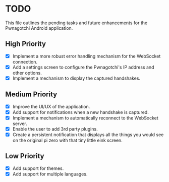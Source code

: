 # TODO

This file outlines the pending tasks and future enhancements for the Pwnagotchi Android application.

## High Priority
- [x] Implement a more robust error handling mechanism for the WebSocket connection.
- [x] Add a settings screen to configure the Pwnagotchi's IP address and other options.
- [x] Implement a mechanism to display the captured handshakes.

## Medium Priority
- [x] Improve the UI/UX of the application.
- [x] Add support for notifications when a new handshake is captured.
- [x] Implement a mechanism to automatically reconnect to the WebSocket server.
- [x] Enable the user to add 3rd party plugins.
- [x] Create a persistent notification that displays all the things you would see on the original pi zero with that tiny little eink screen.

## Low Priority
- [x] Add support for themes.
- [x] Add support for multiple languages.
